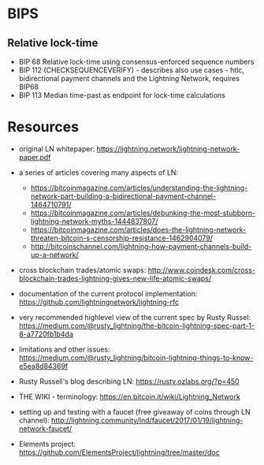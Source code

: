 # BIPS

## Relative lock-time

- BIP 68 Relative lock-time using consensus-enforced sequence numbers
- BIP 112 (CHECKSEQUENCEVERIFY) - describes also use cases - htlc, bidirectional payment channels and the Lightning Network, requires BIP68
- BIP 113 Median time-past as endpoint for lock-time calculations


# Resources
- original LN whitepaper: https://lightning.network/lightning-network-paper.pdf

- a series of articles covering many aspects of LN:
  - https://bitcoinmagazine.com/articles/understanding-the-lightning-network-part-building-a-bidirectional-payment-channel-1464710791/
  - https://bitcoinmagazine.com/articles/debunking-the-most-stubborn-lightning-network-myths-1444837807/
  - https://bitcoinmagazine.com/articles/does-the-lightning-network-threaten-bitcoin-s-censorship-resistance-1462904079/
  - http://bitcoinschannel.com/lightning-how-payment-channels-build-up-a-network/

- cross blockchain trades/atomic swaps: http://www.coindesk.com/cross-blockchain-trades-lightning-gives-new-life-atomic-swaps/
- documentation of the current protocol implementation: https://github.com/lightningnetwork/lightning-rfc
- very recommended highlevel view of the current spec by Rusty Russel: https://medium.com/@rusty_lightning/the-bitcoin-lightning-spec-part-1-8-a7720fb1b4da
- limitations and other issues: https://medium.com/@rusty_lightning/bitcoin-lightning-things-to-know-e5ea8d84369f
- Rusty Russell's blog describing LN: https://rusty.ozlabs.org/?p=450
- THE WIKI - terminology: https://en.bitcoin.it/wiki/Lightning_Network
- setting up and testing with a faucet (free giveaway of coins through LN channel): http://lightning.community/lnd/faucet/2017/01/19/lightning-network-faucet/
- Elements project: https://github.com/ElementsProject/lightning/tree/master/doc
